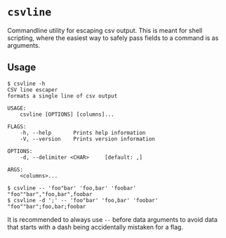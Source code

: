 # `csvline`

Commandline utility for escaping csv output.  This is meant for
shell scripting, where the easiest way to safely pass fields to a command
is as arguments.

## Usage

```shell
$ csvline -h
CSV line escaper
formats a single line of csv output

USAGE:
    csvline [OPTIONS] [columns]...

FLAGS:
    -h, --help       Prints help information
    -V, --version    Prints version information

OPTIONS:
    -d, --delimiter <CHAR>     [default: ,]

ARGS:
    <columns>...

$ csvline -- 'foo"bar' 'foo,bar' 'foobar'
"foo""bar","foo,bar",foobar
$ csvline -d ';' -- 'foo"bar' 'foo,bar' 'foobar'
"foo""bar";foo,bar;foobar
```

It is recommended to always use `--` before data
arguments to avoid data that starts with a dash being
accidentally mistaken for a flag.